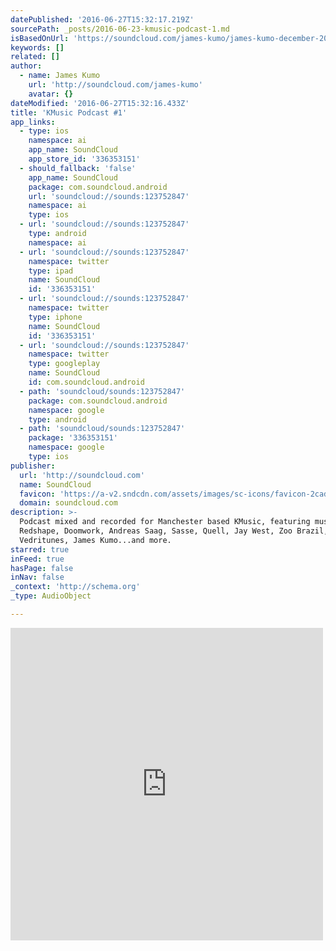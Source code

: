 ```yaml
---
datePublished: '2016-06-27T15:32:17.219Z'
sourcePath: _posts/2016-06-23-kmusic-podcast-1.md
isBasedOnUrl: 'https://soundcloud.com/james-kumo/james-kumo-december-2013-dj'
keywords: []
related: []
author:
  - name: James Kumo
    url: 'http://soundcloud.com/james-kumo'
    avatar: {}
dateModified: '2016-06-27T15:32:16.433Z'
title: 'KMusic Podcast #1'
app_links:
  - type: ios
    namespace: ai
    app_name: SoundCloud
    app_store_id: '336353151'
  - should_fallback: 'false'
    app_name: SoundCloud
    package: com.soundcloud.android
    url: 'soundcloud://sounds:123752847'
    namespace: ai
    type: ios
  - url: 'soundcloud://sounds:123752847'
    type: android
    namespace: ai
  - url: 'soundcloud://sounds:123752847'
    namespace: twitter
    type: ipad
    name: SoundCloud
    id: '336353151'
  - url: 'soundcloud://sounds:123752847'
    namespace: twitter
    type: iphone
    name: SoundCloud
    id: '336353151'
  - url: 'soundcloud://sounds:123752847'
    namespace: twitter
    type: googleplay
    name: SoundCloud
    id: com.soundcloud.android
  - path: 'soundcloud/sounds:123752847'
    package: com.soundcloud.android
    namespace: google
    type: android
  - path: 'soundcloud/sounds:123752847'
    package: '336353151'
    namespace: google
    type: ios
publisher:
  url: 'http://soundcloud.com'
  name: SoundCloud
  favicon: 'https://a-v2.sndcdn.com/assets/images/sc-icons/favicon-2cadd14b.ico'
  domain: soundcloud.com
description: >-
  Podcast mixed and recorded for Manchester based KMusic, featuring music from
  Redshape, Doomwork, Andreas Saag, Sasse, Quell, Jay West, Zoo Brazil,
  Vedritunes, James Kumo...and more. 
starred: true
inFeed: true
hasPage: false
inNav: false
_context: 'http://schema.org'
_type: AudioObject

---
```

<iframe src="https://cdn.embedly.com/widgets/media.html?src=https%3A%2F%2Fw.soundcloud.com%2Fplayer%2F%3Fvisual%3Dtrue%26url%3Dhttp%253A%252F%252Fapi.soundcloud.com%252Ftracks%252F123752847%26show_artwork%3Dtrue&amp;url=https%3A%2F%2Fsoundcloud.com%2Fjames-kumo%2Fjames-kumo-december-2013-dj&amp;image=http%3A%2F%2Fi1.sndcdn.com%2Fartworks-000122399085-eh5p1w-t500x500.jpg&amp;key=b7d04c9b404c499eba89ee7072e1c4f7&amp;type=text%2Fhtml&amp;schema=soundcloud" width="500" height="500" scrolling="no" frameborder="0" allowfullscreen="" style=""></iframe>